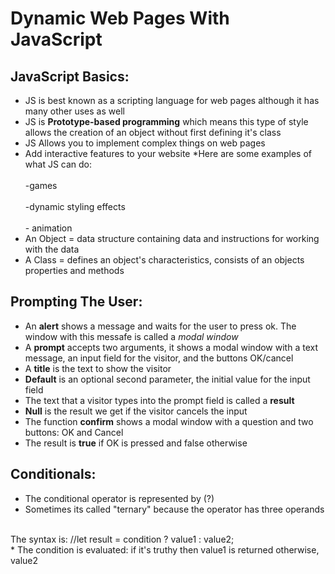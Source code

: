 # Dynamic Web Pages With JavaScript

## JavaScript Basics:

* JS is best known as a scripting language for web pages although it has many other uses as well
* JS is **Prototype-based programming** which means this type of style allows the creation of an object without first defining it's class 
* JS Allows you to implement complex things on web pages
* Add interactive features to your website 
*Here are some examples of what JS can do:<br>
   </br> -games <br>
    </br> -dynamic styling effects <br>
   </br> - animation
* An Object = data structure containing data and instructions for working with the data
* A Class = defines an object's characteristics, consists of an objects properties and methods


## Prompting The User:

* An **alert** shows a message and waits for the user to press ok. The window with this messafe is called a *modal window* 
* A **prompt** accepts two arguments, it shows a modal window with a text message, an input field for the visitor, and the buttons OK/cancel
* A **title** is the text to show the visitor
* **Default** is an optional second parameter, the initial value for the input field
* The text that a visitor types into the prompt field is called a **result**
* **Null** is the result we get if the visitor cancels the input
* The function **confirm** shows a modal window with a question and two buttons: OK and Cancel
* The result is **true** if OK  is pressed and false otherwise

## Conditionals:

* The conditional operator is represented by (?)
* Sometimes its called "ternary" because the operator has three operands
<br>
The syntax is:
//let result = condition ? value1 : value2;</br>
* The condition is evaluated: if it's truthy then value1 is returned otherwise, value2
